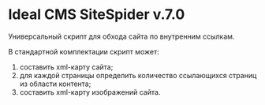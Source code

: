 # Ideal CMS SiteSpider v.7.0

Универсальный скрипт для обхода сайта по внутренним ссылкам. 

В стандартной комплектации скрипт может: 

1) составить xml-карту сайта;
2) для каждой страницы определить количество ссылающихся страниц из области контента;
3) составить xml-карту изображений сайта. 
